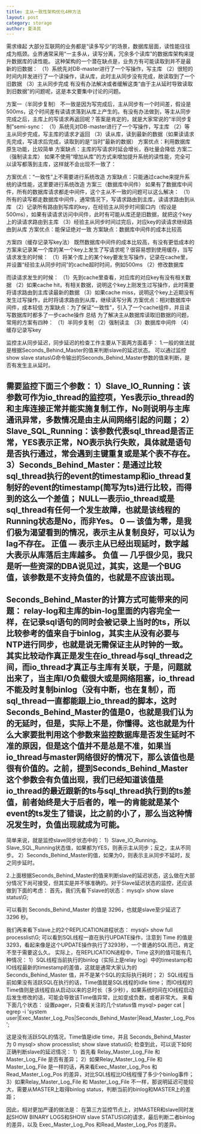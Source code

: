 ```yaml
---
title: 主从一致性架构优化4种方法
layout: post
category: storage
author: 夏泽民
---
```

<!-- more -->
需求缘起
大部分互联网的业务都是“读多写少”的场景，数据库层面，读性能往往成为瓶颈。业界通常采用“一主多从，读写分离，冗余多个读库”的数据库架构来提升数据库的读性能。
这种架构的一个潜在缺点是，业务方有可能读取到并不是最新的旧数据：
（1）系统先对DB-master进行了一个写操作，写主库
（2）很短的时间内并发进行了一个读操作，读从库，此时主从同步没有完成，故读取到了一个旧数据
（3）主从同步完成
有没有办法解决或者缓解这类“由于主从延时导致读取到旧数据”的问题呢，这是本文要集中讨论的问题。

方案一（半同步复制）
不一致是因为写完成后，主从同步有一个时间差，假设是500ms，这个时间差有读请求落到从库上产生的。有没有办法做到，等主从同步完成之后，主库上的写请求再返回呢？答案是肯定的，就是大家常说的“半同步复制”semi-sync：
（1）系统先对DB-master进行了一个写操作，写主库
（2）等主从同步完成，写主库的请求才返回
（3）读从库，读到最新的数据（如果读请求先完成，写请求后完成，读取到的是“当时”最新的数据）
方案优点：利用数据库原生功能，比较简单
方案缺点：主库的写请求时延会增长，吞吐量会降低
方案二（强制读主库）
如果不使用“增加从库”的方式来增加提升系统的读性能，完全可以读写都落到主库，这样就不会出现不一致了：


方案优点：“一致性”上不需要进行系统改造
方案缺点：只能通过cache来提升系统的读性能，这里要进行系统改造
方案三（数据库中间件）
如果有了数据库中间件，所有的数据库请求都走中间件，这个主从不一致的问题可以这么解决：
（1）所有的读写都走数据库中间件，通常情况下，写请求路由到主库，读请求路由到从库
（2）记录所有路由到写库的key，在经验主从同步时间窗口内（假设是500ms），如果有读请求访问中间件，此时有可能从库还是旧数据，就把这个key上的读请求路由到主库
（3）经验主从同步时间过完后，对应key的读请求继续路由到从库
方案优点：能保证绝对一致
方案缺点：数据库中间件的成本比较高

方案四（缓存记录写key法）
既然数据库中间件的成本比较高，有没有更低成本的方案来记录某一个库的某一个key上发生了写请求呢？很容易想到使用缓存，当写请求发生的时候：
（1）将某个库上的某个key要发生写操作，记录在cache里，并设置“经验主从同步时间”的cache超时时间，例如500ms
（2）修改数据库

而读请求发生的时候：
（1）先到cache里查看，对应库的对应key有没有相关数据
（2）如果cache hit，有相关数据，说明这个key上刚发生过写操作，此时需要将请求路由到主库读最新的数据
（3）如果cache miss，说明这个key上近期没有发生过写操作，此时将请求路由到从库，继续读写分离
方案优点：相对数据库中间件，成本较低
方案缺点：为了保证“一致性”，引入了一个cache组件，并且读写数据库时都多了一步cache操作
总结
为了解决主从数据库读取旧数据的问题，常用的方案有四种：
（1）半同步复制
（2）强制读主
（3）数据库中间件
（4）缓存记录写key

监控主从同步延迟，同步延迟的检查工作主要从下面两方面着手：
1.一般的做法就是根据Seconds_Behind_Master的值来判断slave的延迟状态。
可以通过监控show slave status\G命令输出的Seconds_Behind_Master参数的值来判断，是否有发生主从延时。

需要监控下面三个参数：
   1）Slave_IO_Running：该参数可作为io_thread的监控项，Yes表示io_thread的和主库连接正常并能实施复制工作，No则说明与主库通讯异常，多数情况是由主从间网络引起的问题；
   2）Slave_SQL_Running：该参数代表sql_thread是否正常，YES表示正常，NO表示执行失败，具体就是语句是否执行通过，常会遇到主键重复或是某个表不存在。
   3）Seconds_Behind_Master：是通过比较sql_thread执行的event的timestamp和io_thread复制好的event的timestamp(简写为ts)进行比较，而得到的这么一个差值；
        NULL—表示io_thread或是sql_thread有任何一个发生故障，也就是该线程的Running状态是No，而非Yes。
        0 — 该值为零，是我们极为渴望看到的情况，表示主从复制良好，可以认为lag不存在。
        正值 — 表示主从已经出现延时，数字越大表示从库落后主库越多。
        负值 — 几乎很少见，我只是听一些资深的DBA说见过，其实，这是一个BUG值，该参数是不支持负值的，也就是不应该出现。
-----------------------------------------------------------------------------------------------------------------------------
Seconds_Behind_Master的计算方式可能带来的问题：
relay-log和主库的bin-log里面的内容完全一样，在记录sql语句的同时会被记录上当时的ts，所以比较参考的值来自于binlog，其实主从没有必要与NTP进行同步，也就是说无需保证主从时钟的一致。其实比较动作真正是发生在io_thread与sql_thread之间，而io_thread才真正与主库有关联，于是，问题就出来了，当主库I/O负载很大或是网络阻塞，io_thread不能及时复制binlog（没有中断，也在复制），而sql_thread一直都能跟上io_thread的脚本，这时Seconds_Behind_Master的值是0，也就是我们认为的无延时，但是，实际上不是，你懂得。这也就是为什么大家要批判用这个参数来监控数据库是否发生延时不准的原因，但是这个值并不是总是不准，如果当io_thread与master网络很好的情况下，那么该值也是很有价值的。之前，提到Seconds_Behind_Master这个参数会有负值出现，我们已经知道该值是io_thread的最近跟新的ts与sql_thread执行到的ts差值，前者始终是大于后者的，唯一的肯能就是某个event的ts发生了错误，比之前的小了，那么当这种情况发生时，负值出现就成为可能。
-----------------------------------------------------------------------------------------------------------------------------

简单来说，就是监控slave同步状态中的：
1）Slave_IO_Running、Slave_SQL_Running状态值，如果都为YES，则表示主从同步；反之，主从不同步。
2）Seconds_Behind_Master的值，如果为0，则表示主从同步不延时，反之同步延时。

2.上面根据Seconds_Behind_Master的值来判断slave的延迟状态，这么做在大部分情况下尚可接受，但其实是并不够准确的。对于Slave延迟状态的监控，还应该做到下面的考虑：
首先，我们先看下slave的状态：
mysql> show slave status\G;

可以看到 Seconds_Behind_Master 的值是 3296，也就是slave至少延迟了 3296 秒。

我们再来看下slave上的2个REPLICATION进程状态：
mysql> show full processlist\G;
可以看到SQL线程一直在执行UPDATE操作，注意到 Time 的值是 3293，看起来像是这个UPDATE操作执行了3293秒，一个普通的SQL而已，肯定不至于需要这么久。
实际上，在REPLICATION进程中，Time 这列的值可能有几种情况：
   1）SQL线程当前执行的binlog（实际上是relay log）中的timestamp和IO线程最新的timestamp的差值，这就是通常大家认为的 Seconds_Behind_Master 值，并不是某个SQL的实际执行耗时；
   2）SQL线程当前如果没有活跃SQL在执行的话，Time值就是SQL线程的idle time；
而IO线程的Time值则是该线程自从启动以来的总时长（多少秒），如果系统时间在IO线程启动后发生修改的话，可能会导致该Time值异常，比如变成负数，或者非常大。
来看下面几个状态：
设置pager，只查看关注的几个status值
mysql> pager cat | egrep -i 'system user|Exec_Master_Log_Pos|Seconds_Behind_Master|Read_Master_Log_Pos';

这是没有活跃SQL的情况，Time值是idle time，并且 Seconds_Behind_Master 为 0
mysql> show processlist; show slave status\G;
检查到此，可以说下如何正确判断slave的延迟情况：
1）首先看 Relay_Master_Log_File 和 Master_Log_File 是否有差异；
2）如果Relay_Master_Log_File 和 Master_Log_File 是一样的话，再来看Exec_Master_Log_Pos 和 Read_Master_Log_Pos 的差异，对比SQL线程比IO线程慢了多少个binlog事件；
3）如果Relay_Master_Log_File 和 Master_Log_File 不一样，那说明延迟可能较大，需要从MASTER上取得binlog status，判断当前的binlog和MASTER上的差距；

因此，相对更加严谨的做法是：
在第三方监控节点上，对MASTER和slave同时发起SHOW BINARY LOGS和SHOW slave STATUS\G的请求，最后判断二者binlog的差异，以及 Exec_Master_Log_Pos 和Read_Master_Log_Pos 的差异。
